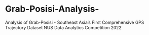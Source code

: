 # Grab-Posisi-Analysis-
Analysis of Grab-Posisi - Southeast Asia’s First Comprehensive GPS Trajectory Dataset 
NUS Data Analytics Competition 2022
